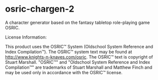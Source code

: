 # osric-chargen-2

A character generator based on the fantasy tabletop role-playing game OSRIC.

License Information:

This product uses the OSRIC™ System (Oldschool System Reference and Index Compilation™). The OSRIC™ system text may be found at http://www.knights-n-knaves.com/osric. The OSRIC™ text is copyright of Stuart Marshall. "OSRIC™" and "Oldschool System Reference and Index Compilation™" are trademarks of Stuart Marshall and Matthew Finch and may be used only in accordance with the OSRIC™ license.
